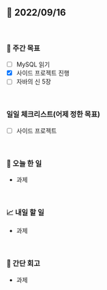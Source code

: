 ## 📅 2022/09/16

<br/>

### 🏹 주간 목표

- [ ] MySQL 읽기
- [x] 사이드 프로젝트 진행
- [ ] 자바의 신 5장

<br/>

### 일일 체크리스트(어제 정한 목표)

- [ ] 사이드 프로젝트

<br/>

### 💯 오늘 한 일

- 과제

<br/>

### 📈 내일 할 일

- 과제

<br/>

### 🧐 간단 회고

- 과제

